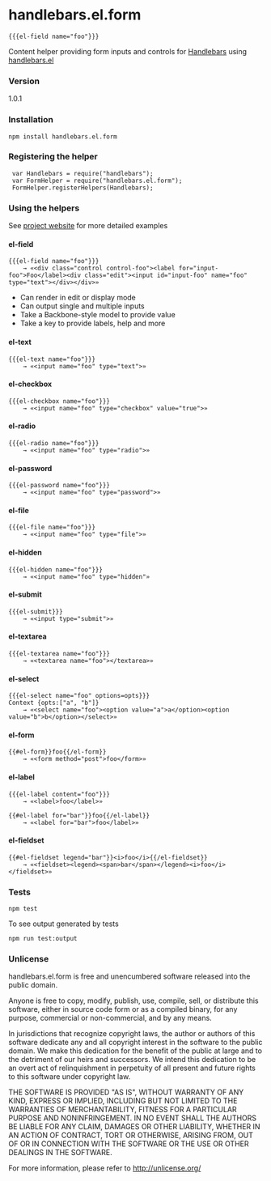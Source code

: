 # handlebars.el.form

    {{{el-field name="foo"}}}

Content helper providing form inputs and controls for [Handlebars](http://handlebarsjs.com) using [handlebars.el](http://el.handlebars.solidgoldpig.com)

### Version

1.0.1

### Installation

    npm install handlebars.el.form

### Registering the helper

     var Handlebars = require("handlebars");
     var FormHelper = require("handlebars.el.form");
     FormHelper.registerHelpers(Handlebars);

### Using the helpers

See [project website](http://el.form.handlebars.solidgoldpig.com) for more detailed examples

#### el-field

    {{{el-field name="foo"}}}
        → «<div class="control control-foo"><label for="input-foo">Foo</label><div class="edit"><input id="input-foo" name="foo" type="text"></div></div>»

- Can render in edit or display mode
- Can output single and multiple inputs
- Take a Backbone-style model to provide value
- Take a key to provide labels, help and more

#### el-text

    {{{el-text name="foo"}}}
        → «<input name="foo" type="text">»

#### el-checkbox

    {{{el-checkbox name="foo"}}}
        → «<input name="foo" type="checkbox" value="true">»

#### el-radio

    {{{el-radio name="foo"}}}
        → «<input name="foo" type="radio">»

#### el-password

    {{{el-password name="foo"}}}
        → «<input name="foo" type="password">»

#### el-file

    {{{el-file name="foo"}}}
        → «<input name="foo" type="file">»

#### el-hidden

    {{{el-hidden name="foo"}}}
        → «<input name="foo" type="hidden"»

#### el-submit

    {{{el-submit}}}
        → «<input type="submit">»

#### el-textarea

    {{{el-textarea name="foo"}}}
        → «<textarea name="foo"></textarea>»

#### el-select

    {{{el-select name="foo" options=opts}}}
    Context {opts:["a", "b"]}
        → «<select name="foo"><option value="a">a</option><option value="b">b</option></select>»

#### el-form

    {{#el-form}}foo{{/el-form}}
        → «<form method="post">foo</form>»

#### el-label

    {{{el-label content="foo"}}}
        → «<label>foo</label>»

    {{#el-label for="bar"}}foo{{/el-label}}
        → «<label for="bar">foo</label>»

#### el-fieldset

    {{#el-fieldset legend="bar"}}<i>foo</i>{{/el-fieldset}}
        → «<fieldset><legend><span>bar</span></legend><i>foo</i></fieldset>»

### Tests

    npm test

To see output generated by tests

    npm run test:output

### Unlicense

handlebars.el.form is free and unencumbered software released into 
the public domain.

Anyone is free to copy, modify, publish, use, compile, sell, or
distribute this software, either in source code form or as a compiled
binary, for any purpose, commercial or non-commercial, and by any
means.

In jurisdictions that recognize copyright laws, the author or authors
of this software dedicate any and all copyright interest in the
software to the public domain. We make this dedication for the benefit
of the public at large and to the detriment of our heirs and
successors. We intend this dedication to be an overt act of
relinquishment in perpetuity of all present and future rights to this
software under copyright law.

THE SOFTWARE IS PROVIDED "AS IS", WITHOUT WARRANTY OF ANY KIND,
EXPRESS OR IMPLIED, INCLUDING BUT NOT LIMITED TO THE WARRANTIES OF
MERCHANTABILITY, FITNESS FOR A PARTICULAR PURPOSE AND NONINFRINGEMENT.
IN NO EVENT SHALL THE AUTHORS BE LIABLE FOR ANY CLAIM, DAMAGES OR
OTHER LIABILITY, WHETHER IN AN ACTION OF CONTRACT, TORT OR OTHERWISE,
ARISING FROM, OUT OF OR IN CONNECTION WITH THE SOFTWARE OR THE USE OR
OTHER DEALINGS IN THE SOFTWARE.

For more information, please refer to <http://unlicense.org/>